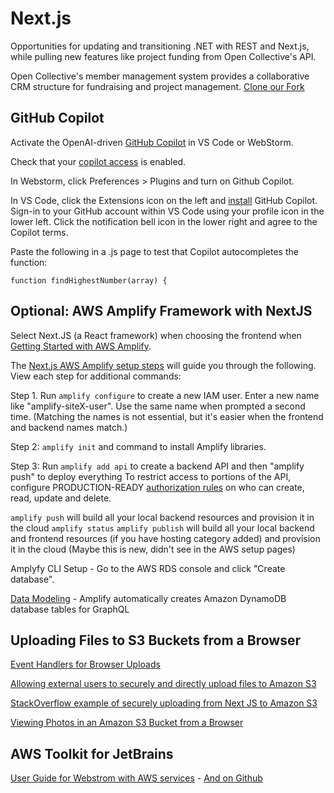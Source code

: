 # Next.js

Opportunities for updating and transitioning .NET with REST and Next.js, while pulling new features like project funding from Open Collective's API.

Open Collective's member management system provides a collaborative CRM structure for fundraising and project management. [Clone our Fork](https://github.com/ModelEarth/open)

## GitHub Copilot

Activate the OpenAI-driven [GitHub Copilot](https://copilot.github.com/) in VS Code or WebStorm.

Check that your [copilot access](https://github.com/features/copilot/signup) is enabled.

In Webstorm, click Preferences > Plugins and turn on Github Copilot.  

In VS Code, click the Extensions icon on the left and [install](https://github.com/github/copilot-docs) GitHub Copilot. Sign-in to your GitHub account within VS Code using your profile icon in the lower left. Click the notification bell icon in the lower right and agree to the Copilot terms.

Paste the following in a .js page to test that Copilot autocompletes the function:

`function findHighestNumber(array) {`


## Optional: AWS Amplify Framework with NextJS

Select Next.JS (a React framework) when choosing the frontend when [Getting Started with AWS Amplify](https://docs.amplify.aws/start/).  

The [Next.js AWS Amplify setup steps](https://docs.amplify.aws/start/q/integration/next/) will guide you through the following. View each step for additional commands:

Step 1. Run `amplify configure` to create a new IAM user. Enter a new name like "amplify-siteX-user".  Use the same name when prompted a second time.  (Matching the names is not essential, but it's easier when the frontend and backend names match.)

Step 2: `amplify init` and command to install Amplify libraries.

Step 3: Run `amplify add api` to create a backend API and then "amplify push" to deploy everything
To restrict access to portions of the API, configure PRODUCTION-READY [authorization rules](https://docs.amplify.aws/cli/graphql/authorization-rules) on who can create, read, update and delete.


`amplify push` will build all your local backend resources and provision it in the cloud
`amplify status`
`amplify publish` will build all your local backend and frontend resources (if you have hosting category added) and provision it in the cloud (Maybe this is new, didn't see in the AWS setup pages)


Amplyfy CLI Setup - Go to the AWS RDS console and click "Create database".

[Data Modeling](https://docs.amplify.aws/cli/graphql/data-modeling/) -  Amplify automatically creates Amazon DynamoDB database tables for GraphQL



## Uploading Files to S3 Buckets from a Browser

[Event Handlers for Browser Uploads](https://docs.amplify.aws/lib/storage/upload/q/platform/js/#event-handlers)


[Allowing external users to securely and directly upload files to Amazon S3](https://aws.amazon.com/blogs/storage/allowing-external-users-to-securely-and-directly-upload-files-to-amazon-s3/)


[StackOverflow example of securely uploading from Next JS to Amazon S3](https://stackoverflow.com/questions/63525876/how-to-securely-upload-images-to-amazon-s3-from-a-next-js-application)


[Viewing Photos in an Amazon S3 Bucket from a Browser](https://docs.aws.amazon.com/sdk-for-javascript/v2/developer-guide/s3-example-photos-view.html)


## AWS Toolkit for JetBrains

[User Guide for Webstrom with AWS services](https://docs.aws.amazon.com/toolkit-for-jetbrains/latest/userguide/key-tasks.html#key-tasks-first-connect) - [And on Github](https://github.com/aws/aws-toolkit-jetbrains)  


<!--
## nextjs

The content in the modelearth "nextjs" repository is built from these 
[setup steps](https://vercel.com/guides/nextjs-prisma-postgres) using Node.js, Next.js, 
Prisma, and PostgreSQL (or MySQL) with TypeScript.

## AWS Toolkit - Work with S3 Buckets

[Connect to an AWS Account](https://docs.aws.amazon.com/toolkit-for-jetbrains/latest/userguide/key-tasks.html#key-tasks-s3)

## Batch upload files to S3 using command

Using AWS Command Line Interface (CLI) to [access Amazon S3](https://aws.amazon.com/getting-started/hands-on/backup-to-s3-cli/)


Goals:

1. Display the content of public folders (from GitHub, AWS S3, Google Drive, Dropbox, OneDrive, etc.)
2. Add display processes that are automatically driven by the file types (image rotation, video display, etc.).



## Amazon Aurora MySQL Database on AWS

[Deployment Guide](https://aws.amazon.com/quickstart/architecture/aurora-mysql/)

-->